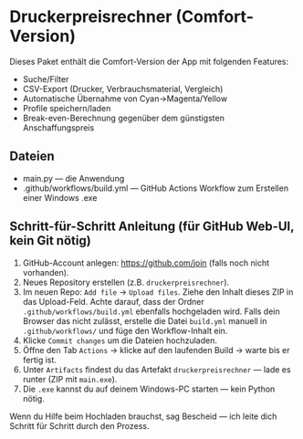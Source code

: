 # Druckerpreisrechner (Comfort-Version)

Dieses Paket enthält die Comfort-Version der App mit folgenden Features:
- Suche/Filter
- CSV-Export (Drucker, Verbrauchsmaterial, Vergleich)
- Automatische Übernahme von Cyan→Magenta/Yellow
- Profile speichern/laden
- Break-even-Berechnung gegenüber dem günstigsten Anschaffungspreis

## Dateien
- main.py — die Anwendung
- .github/workflows/build.yml — GitHub Actions Workflow zum Erstellen einer Windows .exe

## Schritt-für-Schritt Anleitung (für GitHub Web-UI, kein Git nötig)

1. GitHub-Account anlegen: https://github.com/join (falls noch nicht vorhanden).
2. Neues Repository erstellen (z.B. `druckerpreisrechner`).
3. Im neuen Repo: `Add file` → `Upload files`. Ziehe den Inhalt dieses ZIP in das Upload-Feld.
   Achte darauf, dass der Ordner `.github/workflows/build.yml` ebenfalls hochgeladen wird. Falls dein Browser das nicht zulässt, erstelle die Datei `build.yml` manuell in `.github/workflows/` und füge den Workflow-Inhalt ein.
4. Klicke `Commit changes` um die Dateien hochzuladen.
5. Öffne den Tab `Actions` → klicke auf den laufenden Build → warte bis er fertig ist.
6. Unter `Artifacts` findest du das Artefakt `druckerpreisrechner` — lade es runter (ZIP mit `main.exe`).
7. Die `.exe` kannst du auf deinem Windows-PC starten — kein Python nötig.

Wenn du Hilfe beim Hochladen brauchst, sag Bescheid — ich leite dich Schritt für Schritt durch den Prozess.
